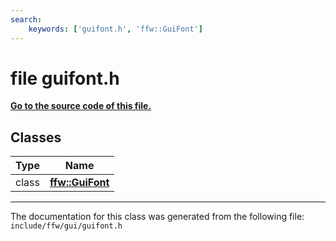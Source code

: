```yaml
---
search:
    keywords: ['guifont.h', 'ffw::GuiFont']
---
```


# file guifont.h

**[Go to the source code of this file.](guifont_8h_source.md)**
## Classes

|Type|Name|
|-----|-----|
|class|[**ffw::GuiFont**](classffw_1_1_gui_font.md)|




----------------------------------------
The documentation for this class was generated from the following file: `include/ffw/gui/guifont.h`

